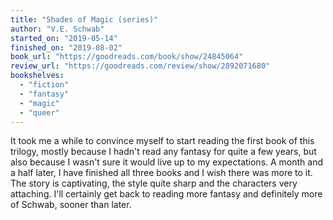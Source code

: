 ```yaml
---
title: "Shades of Magic (series)"
author: "V.E. Schwab"
started_on: "2019-05-14"
finished_on: "2019-08-02"
book_url: "https://goodreads.com/book/show/24845064"
review_url: "https://goodreads.com/review/show/2892071680"
bookshelves:
  - "fiction"
  - "fantasy"
  - "magic"
  - "queer"
---
```


It took me a while to convince myself to start reading the first book of this trilogy, mostly
because I hadn't read any fantasy for quite a few years, but also because I wasn't sure it would
live up to my expectations. A month and a half later, I have finished all three books and I wish
there was more to it. The story is captivating, the style quite sharp and the characters very
attaching. I'll certainly get back to reading more fantasy and definitely more of Schwab, sooner
than later.
